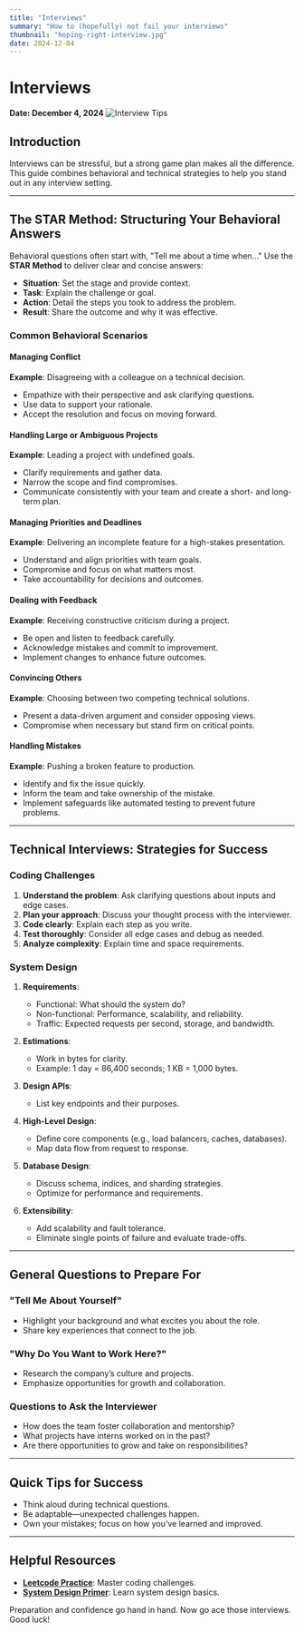 ```yaml
---
title: "Interviews"
summary: "How to (hopefully) not fail your interviews"
thumbnail: "hoping-right-interview.jpg"
date: 2024-12-04
---
```


# Interviews

**Date: December 4, 2024**
![Interview Tips](/hoping-right-interview.jpg '{"maxWidth": "300px", "height": "auto", "margin": "0 auto", "display": "block"}')

## Introduction

Interviews can be stressful, but a strong game plan makes all the difference. This guide combines behavioral and technical strategies to help you stand out in any interview setting.

---

## The STAR Method: Structuring Your Behavioral Answers

Behavioral questions often start with, "Tell me about a time when..." Use the **STAR Method** to deliver clear and concise answers:

- **Situation**: Set the stage and provide context.
- **Task**: Explain the challenge or goal.
- **Action**: Detail the steps you took to address the problem.
- **Result**: Share the outcome and why it was effective.

### Common Behavioral Scenarios

#### Managing Conflict

**Example**: Disagreeing with a colleague on a technical decision.

- Empathize with their perspective and ask clarifying questions.
- Use data to support your rationale.
- Accept the resolution and focus on moving forward.

#### Handling Large or Ambiguous Projects

**Example**: Leading a project with undefined goals.

- Clarify requirements and gather data.
- Narrow the scope and find compromises.
- Communicate consistently with your team and create a short- and long-term plan.

#### Managing Priorities and Deadlines

**Example**: Delivering an incomplete feature for a high-stakes presentation.

- Understand and align priorities with team goals.
- Compromise and focus on what matters most.
- Take accountability for decisions and outcomes.

#### Dealing with Feedback

**Example**: Receiving constructive criticism during a project.

- Be open and listen to feedback carefully.
- Acknowledge mistakes and commit to improvement.
- Implement changes to enhance future outcomes.

#### Convincing Others

**Example**: Choosing between two competing technical solutions.

- Present a data-driven argument and consider opposing views.
- Compromise when necessary but stand firm on critical points.

#### Handling Mistakes

**Example**: Pushing a broken feature to production.

- Identify and fix the issue quickly.
- Inform the team and take ownership of the mistake.
- Implement safeguards like automated testing to prevent future problems.

---

## Technical Interviews: Strategies for Success

### Coding Challenges

1. **Understand the problem**: Ask clarifying questions about inputs and edge cases.
2. **Plan your approach**: Discuss your thought process with the interviewer.
3. **Code clearly**: Explain each step as you write.
4. **Test thoroughly**: Consider all edge cases and debug as needed.
5. **Analyze complexity**: Explain time and space requirements.

### System Design

1. **Requirements**:

   - Functional: What should the system do?
   - Non-functional: Performance, scalability, and reliability.
   - Traffic: Expected requests per second, storage, and bandwidth.

2. **Estimations**:

   - Work in bytes for clarity.
   - Example: 1 day = 86,400 seconds; 1 KB = 1,000 bytes.

3. **Design APIs**:

   - List key endpoints and their purposes.

4. **High-Level Design**:

   - Define core components (e.g., load balancers, caches, databases).
   - Map data flow from request to response.

5. **Database Design**:

   - Discuss schema, indices, and sharding strategies.
   - Optimize for performance and requirements.

6. **Extensibility**:
   - Add scalability and fault tolerance.
   - Eliminate single points of failure and evaluate trade-offs.

---

## General Questions to Prepare For

### "Tell Me About Yourself"

- Highlight your background and what excites you about the role.
- Share key experiences that connect to the job.

### "Why Do You Want to Work Here?"

- Research the company’s culture and projects.
- Emphasize opportunities for growth and collaboration.

### Questions to Ask the Interviewer

- How does the team foster collaboration and mentorship?
- What projects have interns worked on in the past?
- Are there opportunities to grow and take on responsibilities?

---

## Quick Tips for Success

- Think aloud during technical questions.
- Be adaptable—unexpected challenges happen.
- Own your mistakes; focus on how you’ve learned and improved.

---

## Helpful Resources

- **[Leetcode Practice](https://leetcode.com/)**: Master coding challenges.
- **[System Design Primer](https://github.com/donnemartin/system-design-primer)**: Learn system design basics.

Preparation and confidence go hand in hand. Now go ace those interviews. Good luck!
